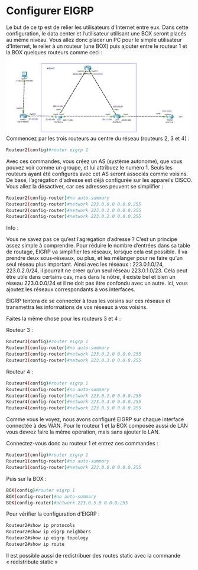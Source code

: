 # Configurer EIGRP
Le but de ce tp est de relier les utilisateurs d'Internet entre eux. Dans cette configuration, le data center et l’utilisateur utilisant une BOX seront placés au même niveau.
Vous allez donc placer un PC pour le simple utilisateur d'Internet, le relier à un routeur (une BOX) puis ajouter entre le routeur 1 et la BOX quelques routeurs comme ceci :
![Alt text](image-8.png)
Commencez par les trois routeurs au centre du réseau (routeurs 2, 3 et 4) :
```bash
Routeur2(config)#router eigrp 1
```
Avec ces commandes, vous créez un AS (système autonome), que vous pouvez voir comme un groupe, et lui attribuez le numéro 1. Seuls les routeurs ayant été configurés avec cet AS seront associés comme voisins.
De base, l’agrégation d'adresse est déjà configurée sur les appareils CISCO. Vous allez la désactiver, car ces adresses peuvent se simplifier :
```bash
Routeur2(config-router)#no auto-summary
Routeur2(config-router)#network 223.0.0.0 0.0.0.255
Routeur2(config-router)#network 223.0.1.0 0.0.0.255
Routeur2(config-router)#network 223.0.2.0 0.0.0.255
```






Info : 

 Vous ne savez pas ce qu’est l’agrégation d’adresse ? C’est un principe assez simple à comprendre. Pour réduire le nombre d’entrées dans sa table de routage, EIGRP va simplifier les réseaux, lorsque cela est possible. Il va prendre deux sous-réseaux, ou plus, et les mélanger pour ne faire qu’un seul réseau plus important. Ainsi avec les réseaux : 223.0.1.0/24, 223.0.2.0/24, il pourrait ne créer qu’un seul réseau 223.0.1.0/23. Cela peut être utile dans certains cas, mais dans le nôtre, il existe bel et bien un réseau 223.0.0.0/24 et il ne doit pas être confondu avec un autre.
Ici, vous ajoutez les réseaux correspondants à vos interfaces. 



EIGRP tentera de se connecter à tous les voisins sur ces réseaux et transmettra les informations de vos réseaux à vos voisins.

Faites la même chose pour les routeurs 3 et 4 :

Routeur 3 : 
```bash
Routeur3(config)#router eigrp 1
Routeur3(config-router)#no auto-summary
Routeur3(config-router)#network 223.0.2.0 0.0.0.255
Routeur3(config-router)#network 223.0.3.0 0.0.0.255
```
Routeur 4 :
```bash
Routeur4(config)#router eigrp 1
Routeur4(config-router)#no auto-summary
Routeur4(config-router)#network 223.0.1.0 0.0.0.255
Routeur4(config-router)#network 223.0.3.0 0.0.0.255
Routeur4(config-router)#network 223.0.5.0 0.0.0.255
```
Comme vous le voyez, nous avons configuré EIGRP sur chaque interface connectée à des WAN. Pour le routeur 1 et la BOX composée aussi de LAN vous devrez faire la même opération, mais sans ajouter le LAN.



Connectez-vous donc au routeur 1 et entrez ces commandes :
```bash
Routeur1(config)#router eigrp 1
Routeur1(config-router)#no auto-summary
Routeur1(config-router)#network 223.0.0.0 0.0.0.255
```
Puis sur la BOX :
```bash
BOX(config)#router eigrp 1
BOX(config-router)#no auto-summary
BOX(config-router)#network 223.0.5.0 0.0.0.255
```
Pour vérifier la configuration d’EIGRP :
```bash
Routeur2#show ip protocols
Routeur2#show ip eigrp neighbors
Routeur2#show ip eigrp topology
Routeur2#show ip route
```
Il est possible aussi de redistribuer des routes static avec la commande « redistribute static »


